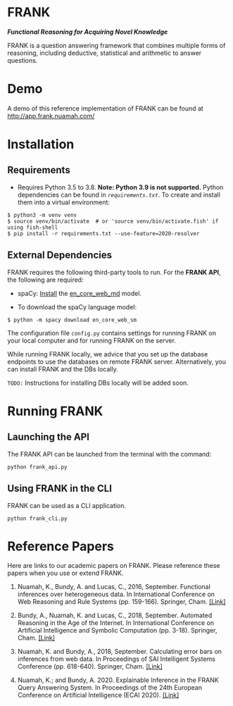 # FRANK

**_Functional Reasoning for Acquiring Novel Knowledge_**

FRANK is a question answering framework that combines multiple forms of reasoning, including deductive, statistical and arithmetic to answer questions.

# Demo

A demo of this reference implementation of FRANK can be found at http://app.frank.nuamah.com/

# Installation

## Requirements

- Requires Python 3.5 to 3.8. **Note: Python 3.9 is not supported.** Python dependencies can be found in _`requirements.txt`_. To create and install them into a virtual environment:

```
$ python3 -m venv venv
$ source venv/bin/activate  # or 'source venv/bin/activate.fish' if using fish-shell
$ pip install -r requirements.txt --use-feature=2020-resolver
```

## External Dependencies

FRANK requires the following third-party tools to run. For the **FRANK API**, the following are required:

- spaCy: [Install](https://spacy.io/usage#installation) the [en_core_web_md](https://spacy.io/models/en#en_core_web_md) model.

- To download the spaCy language model:

```
$ python -m spacy download en_core_web_sm
```

The configuration file `config.py` contains settings for running FRANK on your local computer and for running FRANK on the server.

While running FRANK locally, we advice that you set up the database endpoints to use the databases on remote FRANK server. Alternatively, you can install FRANK and the DBs locally.

`TODO:` Instructions for installing DBs locally will be added soon.

# Running FRANK

## Launching the API

The FRANK API can be launched from the terminal with the command:

```
python frank_api.py
```

## Using FRANK in the CLI

FRANK can be used as a CLI application.

```
python frank_cli.py
```

# Reference Papers

Here are links to our academic papers on FRANK. Please reference these papers when you use or extend FRANK.

1. Nuamah, K., Bundy, A. and Lucas, C., 2016, September. Functional inferences over heterogeneous data. In International Conference on Web Reasoning and Rule Systems (pp. 159-166). Springer, Cham. [[Link]](https://www.research.ed.ac.uk/portal/files/26530704/rif_rr_short_final_1.pdf)

2. Bundy, A., Nuamah, K. and Lucas, C., 2018, September. Automated Reasoning in the Age of the Internet. In International Conference on Artificial Intelligence and Symbolic Computation (pp. 3-18). Springer, Cham. [[Link]](https://link.springer.com/chapter/10.1007/978-3-319-99957-9_1)

3. Nuamah, K. and Bundy, A., 2018, September. Calculating error bars on inferences from web data. In Proceedings of SAI Intelligent Systems Conference (pp. 618-640). Springer, Cham. [[Link]](https://www.research.ed.ac.uk/portal/files/58152744/rif_uncertainty_IS2018_sNack.pdf)

4. Nuamah, K.; and Bundy, A. 2020. Explainable Inference in the FRANK Query Answering System. In Proceedings of the 24th European Conference on Artificial Intelligence (ECAI 2020). [[Link]](https://www.research.ed.ac.uk/portal/files/141996163/ECAI20_nuamah_paper17.pdf)
